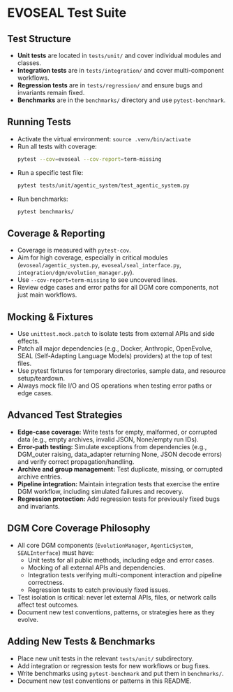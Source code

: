 # EVOSEAL Test Suite

## Test Structure

- **Unit tests** are located in `tests/unit/` and cover individual modules and classes.
- **Integration tests** are in `tests/integration/` and cover multi-component workflows.
- **Regression tests** are in `tests/regression/` and ensure bugs and invariants remain fixed.
- **Benchmarks** are in the `benchmarks/` directory and use `pytest-benchmark`.

## Running Tests

- Activate the virtual environment: `source .venv/bin/activate`
- Run all tests with coverage:
  ```sh
  pytest --cov=evoseal --cov-report=term-missing
  ```
- Run a specific test file:
  ```sh
  pytest tests/unit/agentic_system/test_agentic_system.py
  ```
- Run benchmarks:
  ```sh
  pytest benchmarks/
  ```

## Coverage & Reporting

- Coverage is measured with `pytest-cov`.
- Aim for high coverage, especially in critical modules (`evoseal/agentic_system.py`, `evoseal/seal_interface.py`, `integration/dgm/evolution_manager.py`).
- Use `--cov-report=term-missing` to see uncovered lines.
- Review edge cases and error paths for all DGM core components, not just main workflows.

## Mocking & Fixtures

- Use `unittest.mock.patch` to isolate tests from external APIs and side effects.
- Patch all major dependencies (e.g., Docker, Anthropic, OpenEvolve, SEAL (Self-Adapting Language Models) providers) at the top of test files.
- Use pytest fixtures for temporary directories, sample data, and resource setup/teardown.
- Always mock file I/O and OS operations when testing error paths or edge cases.

## Advanced Test Strategies

- **Edge-case coverage:** Write tests for empty, malformed, or corrupted data (e.g., empty archives, invalid JSON, None/empty run IDs).
- **Error-path testing:** Simulate exceptions from dependencies (e.g., DGM_outer raising, data_adapter returning None, JSON decode errors) and verify correct propagation/handling.
- **Archive and group management:** Test duplicate, missing, or corrupted archive entries.
- **Pipeline integration:** Maintain integration tests that exercise the entire DGM workflow, including simulated failures and recovery.
- **Regression protection:** Add regression tests for previously fixed bugs and invariants.

## DGM Core Coverage Philosophy

- All core DGM components (`EvolutionManager`, `AgenticSystem`, `SEALInterface`) must have:
  - Unit tests for all public methods, including edge and error cases.
  - Mocking of all external APIs and dependencies.
  - Integration tests verifying multi-component interaction and pipeline correctness.
  - Regression tests to catch previously fixed issues.
- Test isolation is critical: never let external APIs, files, or network calls affect test outcomes.
- Document new test conventions, patterns, or strategies here as they evolve.

## Adding New Tests & Benchmarks

- Place new unit tests in the relevant `tests/unit/` subdirectory.
- Add integration or regression tests for new workflows or bug fixes.
- Write benchmarks using `pytest-benchmark` and put them in `benchmarks/`.
- Document new test conventions or patterns in this README.
